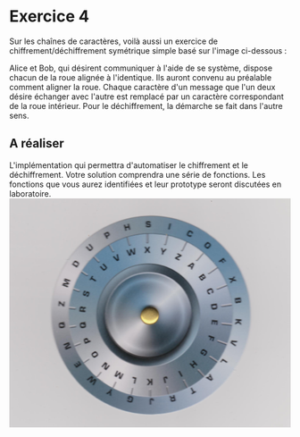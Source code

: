 # Exercice 4

Sur les chaînes de caractères, voilà aussi  un exercice de chiffrement/déchiffrement symétrique simple basé sur l'image ci-dessous : 

Alice et Bob, qui désirent communiquer à l'aide de se système, dispose chacun de la roue alignée à l'identique.
Ils auront convenu au préalable comment aligner la roue.
Chaque  caractère d'un message que l'un deux désire échanger avec l'autre est remplacé par un caractère correspondant de la roue intérieur. 
Pour le déchiffrement, la démarche se fait dans l'autre sens.

## A réaliser

L'implémentation qui permettra d'automatiser le chiffrement et le déchiffrement. Votre solution comprendra une série de fonctions. 
Les fonctions que vous aurez identifiées et leur prototype seront discutées en laboratoire.
![Roue](images/roue.png)


